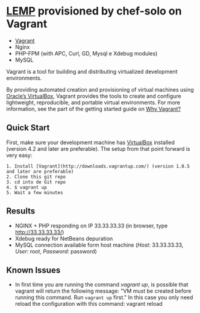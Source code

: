 # [LEMP](http://library.linode.com/lemp-guides) provisioned by chef-solo on Vagrant

* [Vagrant](http://vagrantup.com)
* Nginx
* PHP-FPM (with APC, Curl, GD, Mysql e Xdebug modules)
* MySQL

Vagrant is a tool for building and distributing virtualized development environments.

By providing automated creation and provisioning of virtual machines using [Oracle’s VirtualBox](http://www.virtualbox.org),
Vagrant provides the tools to create and configure lightweight, reproducible, and portable
virtual environments. For more information, see the part of the getting started guide
on [Why Vagrant?](http://vagrantup.com/v1/docs/getting-started/why.html)

## Quick Start

First, make sure your development machine has [VirtualBox](http://www.virtualbox.org)
installed (version 4.2 and later are preferable). The setup from that point forward is very easy:

	1. Install [Vagrant](http://downloads.vagrantup.com/) (version 1.0.5 and later are preferable)
	2. Clone this git repo
	3. cd into de Git repo
	4. $ vagrant up
	5. Wait a few minutes

## Results

* NGINX + PHP responding on IP 33.33.33.33 (in browser, type http://33.33.33.33/)
* Xdebug ready for NetBeans depuration
* MySQL connection available form host machine (*Host*: 33.33.33.33, *User*: root, *Password*: password)

## Known Issues

* In first time you are running the command *vagrant up*, is possible that vagrant will return the following message: "VM must be created before running this command. Run `vagrant up` first." In this case you only need reload the configuration with this command:
	vagrant reload
